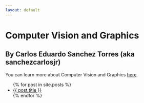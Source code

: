 ```yaml
---
layout: default
---
```


<h1>Computer Vision and Graphics</h1>
<h2>By Carlos Eduardo Sanchez Torres (aka sanchezcarlosjr)</h2>
<p>You can learn more about Computer Vision and Graphics <a href="https://carlos-eduardo-sanchez-torres.sanchezcarlosjr.com/Computer-Graphics-CG-0dd2efc64df946359e6b8edaa91eb947">here</a>. </p>

<ul>
  {% for post in site.posts %}
    <li>
      <a href="{{ post.url }}">{{ post.title }}</a>
    </li>
  {% endfor %}
</ul>
